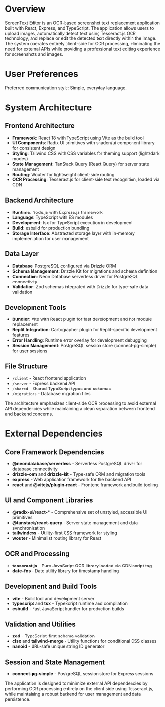 # Overview

ScreenText Editor is an OCR-based screenshot text replacement application built with React, Express, and TypeScript. The application allows users to upload images, automatically detect text using Tesseract.js OCR technology, and replace or edit the detected text directly within the image. The system operates entirely client-side for OCR processing, eliminating the need for external APIs while providing a professional text editing experience for screenshots and images.

# User Preferences

Preferred communication style: Simple, everyday language.

# System Architecture

## Frontend Architecture
- **Framework**: React 18 with TypeScript using Vite as the build tool
- **UI Components**: Radix UI primitives with shadcn/ui component library for consistent design
- **Styling**: Tailwind CSS with CSS variables for theming support (light/dark modes)
- **State Management**: TanStack Query (React Query) for server state management
- **Routing**: Wouter for lightweight client-side routing
- **OCR Processing**: Tesseract.js for client-side text recognition, loaded via CDN

## Backend Architecture
- **Runtime**: Node.js with Express.js framework
- **Language**: TypeScript with ES modules
- **Development**: tsx for TypeScript execution in development
- **Build**: esbuild for production bundling
- **Storage Interface**: Abstracted storage layer with in-memory implementation for user management

## Data Layer
- **Database**: PostgreSQL configured via Drizzle ORM
- **Schema Management**: Drizzle Kit for migrations and schema definition
- **Connection**: Neon Database serverless driver for PostgreSQL connectivity
- **Validation**: Zod schemas integrated with Drizzle for type-safe data validation

## Development Tools
- **Bundler**: Vite with React plugin for fast development and hot module replacement
- **Replit Integration**: Cartographer plugin for Replit-specific development features
- **Error Handling**: Runtime error overlay for development debugging
- **Session Management**: PostgreSQL session store (connect-pg-simple) for user sessions

## File Structure
- `/client` - React frontend application
- `/server` - Express backend API
- `/shared` - Shared TypeScript types and schemas
- `/migrations` - Database migration files

The architecture emphasizes client-side OCR processing to avoid external API dependencies while maintaining a clean separation between frontend and backend concerns.

# External Dependencies

## Core Framework Dependencies
- **@neondatabase/serverless** - Serverless PostgreSQL driver for database connectivity
- **drizzle-orm** and **drizzle-kit** - Type-safe ORM and migration tools
- **express** - Web application framework for the backend API
- **react** and **@vitejs/plugin-react** - Frontend framework and build tooling

## UI and Component Libraries
- **@radix-ui/react-*** - Comprehensive set of unstyled, accessible UI primitives
- **@tanstack/react-query** - Server state management and data synchronization
- **tailwindcss** - Utility-first CSS framework for styling
- **wouter** - Minimalist routing library for React

## OCR and Processing
- **tesseract.js** - Pure JavaScript OCR library loaded via CDN script tag
- **date-fns** - Date utility library for timestamp handling

## Development and Build Tools
- **vite** - Build tool and development server
- **typescript** and **tsx** - TypeScript runtime and compilation
- **esbuild** - Fast JavaScript bundler for production builds

## Validation and Utilities
- **zod** - TypeScript-first schema validation
- **clsx** and **tailwind-merge** - Utility functions for conditional CSS classes
- **nanoid** - URL-safe unique string ID generator

## Session and State Management
- **connect-pg-simple** - PostgreSQL session store for Express sessions

The application is designed to minimize external API dependencies by performing OCR processing entirely on the client side using Tesseract.js, while maintaining a robust backend for user management and data persistence.